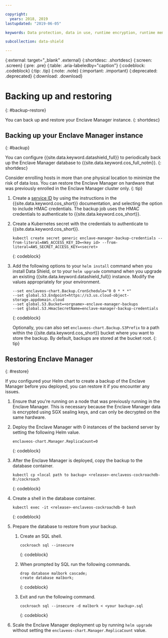 ```yaml
---

copyright:
  years: 2018, 2019
lastupdated: "2019-06-05"

keywords: Data protection, data in use, runtime encryption, runtime memory encryption, encrypted memory, Intel SGX, software guard extensions, Fortanix runtime encryption

subcollection: data-shield

---
```


{:external: target="_blank" .external}
{:shortdesc: .shortdesc}
{:screen: .screen}
{:pre: .pre}
{:table: .aria-labeledby="caption"}
{:codeblock: .codeblock}
{:tip: .tip}
{:note: .note}
{:important: .important}
{:deprecated: .deprecated}
{:download: .download}


# Backing up and restoring
{: #backup-restore}

You can back up and restore your Enclave Manager instance.
{: shortdesc}


## Backing up your Enclave Manager instance
{: #backup}

You can configure {{site.data.keyword.datashield_full}} to periodically back up the Enclave Manager database to {{site.data.keyword.cos_full_notm}}.
{: shortdesc}

Consider enrolling hosts in more than one physical location to minimize the risk of data loss. You can restore the Enclave Manager on hardware that was previously enrolled in the Enclave Manager cluster only.
{: tip}


1. Create a [service ID](/docs/services/cloud-object-storage?topic=cloud-object-storage-service-credentials) by using the instructions in the {{site.data.keyword.cos_short}} documentation, and selecting the option to include HMAC credentials. The backup job uses the HMAC credentials to authenticate to {{site.data.keyword.cos_short}}.

2. Create a Kubernetes secret with the credentials to authenticate to {{site.data.keyword.cos_short}}.
    
    ```
    kubectl create secret generic enclave-manager-backup-credentials --from-literal=AWS_ACCESS_KEY_ID=<key id> --from-literal=AWS_SECRET_ACCESS_KEY=<secret>
    ```
    {: codeblock}

3. Add the following options to your `helm install` command when you install Data Shield, or to your `helm upgrade` command when you upgrade an existing {{site.data.keyword.datashield_full}} instance. Modify the values appropriately for your environment.
    
    ```
    --set enclaveos-chart.Backup.CronSchedule="0 0 * * *"
    --set global.S3.Endpoint=https://s3.us.cloud-object-storage.appdomain.cloud
    --set global.S3.Bucket=<orgname>-enclave-manager-backups
    --set global.S3.HmacSecretName=enclave-manager-backup-credentials
    ```
    {: codeblock}

    Optionally, you can also set `enclaveos-chart.Backup.S3Prefix` to a path within the {{site.data.keyword.cos_short}} bucket where you want to store the backup. By default, backups are stored at the bucket root.
    {: tip}



## Restoring Enclave Manager
{: #restore}

If you configured your Helm chart to create a backup of the Enclave Manager before you deployed, you can restore it if you encounter any issues.

1. Ensure that you're running on a node that was previously running in the Enclave Manager. This is necessary because the Enclave Manager data is encrypted using SGX sealing keys, and can only be decrypted on the same hardware.

2. Deploy the Enclave Manager with 0 instances of the backend server by setting the following Helm value.

    ```
    enclaveos-chart.Manager.ReplicaCount=0
    ```
    {: codeblock}

3. After the Enclave Manager is deployed, copy the backup to the database container.

    ```
    kubectl cp <local path to backup> <release>-enclaveos-cockroachdb-0:/cockroach
    ```
    {: codeblock}

4. Create a shell in the database container.

    ```
    kubectl exec -it <release>-enclaveos-cockroachdb-0 bash
    ```
    {: codeblock}

5. Prepare the database to restore from your backup.

    1. Create an SQL shell.

        ```
        cockroach sql --insecure
        ```
        {: codeblock}
    
    2. When prompted by SQL run the following commands.

        ```
        drop database malbork cascade;
        create database malbork;
        ```
        {: codeblock}
    
    3. Exit and run the following command.

        ```
        cockroach sql --insecure -d malbork < <your backup>.sql
        ```
        {: codeblock}

6. Scale the Enclave Manager deployment up by running `helm upgrade` without setting the `enclaveos-chart.Manager.ReplicaCount` value.

